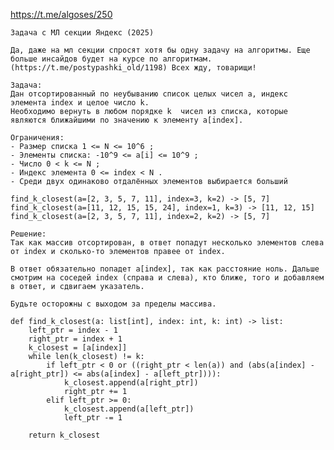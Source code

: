https://t.me/algoses/250

    Задача с МЛ секции Яндекс (2025)
    
    Да, даже на мл секции спросят хотя бы одну задачу на алгоритмы. Еще больше инсайдов будет на курсе по алгоритмам. (https://t.me/postypashki_old/1198) Всех жду, товарищи!  
    
    Задача: 
    Дан отсортированный по неубыванию список целых чисел a, индекс элемента index и целое число k. 
    Необходимо вернуть в любом порядке k  чисел из списка, которые являются ближайшими по значению к элементу a[index].  
     
    Ограничения: 
    - Размер списка 1 <= N <= 10^6 ; 
    - Элементы списка: -10^9 <= a[i] <= 10^9 ; 
    - Число 0 < k <= N ; 
    - Индекс элемента 0 <= index < N . 
    - Среди двух одинаково отдалённых элементов выбирается больший 
      
    find_k_closest(a=[2, 3, 5, 7, 11], index=3, k=2) -> [5, 7] 
    find_k_closest(a=[11, 12, 15, 15, 24], index=1, k=3) -> [11, 12, 15] 
    find_k_closest(a=[2, 3, 5, 7, 11], index=2, k=2) -> [5, 7] 
    
    Решение:
    Так как массив отсортирован, в ответ попадут несколько элементов слева от index и сколько-то элементов правее от index. 
    
    В ответ обязательно попадет a[index], так как расстояние ноль. Дальше смотрим на соседей index (справа и слева), кто ближе, того и добавляем в ответ, и сдвигаем указатель. 
    
    Будьте осторожны с выходом за пределы массива.
    
    def find_k_closest(a: list[int], index: int, k: int) -> list: 
        left_ptr = index - 1 
        right_ptr = index + 1 
        k_closest = [a[index]] 
        while len(k_closest) != k: 
            if left_ptr < 0 or ((right_ptr < len(a)) and (abs(a[index] - a[right_ptr]) <= abs(a[index] - a[left_ptr]))): 
                k_closest.append(a[right_ptr]) 
                right_ptr += 1 
            elif left_ptr >= 0: 
                k_closest.append(a[left_ptr]) 
                left_ptr -= 1 
     
        return k_closest 
    
